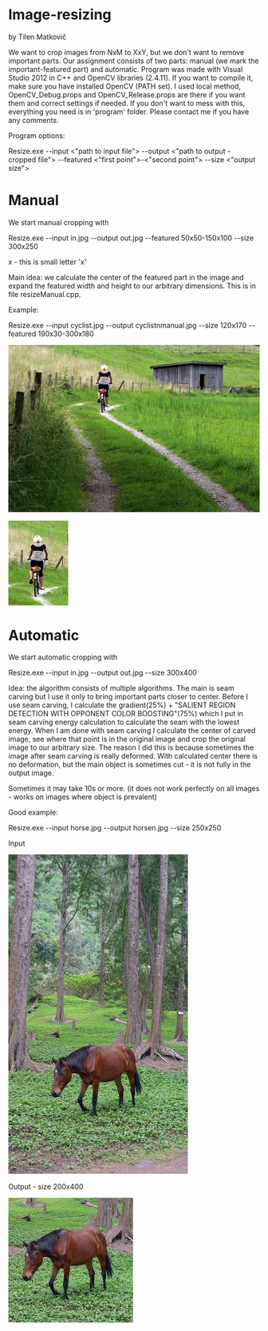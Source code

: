# Image-resizing
by Tilen Matkovič

We want to crop images from NxM to XxY, but we don't want to remove important parts. Our assignment consists of two parts: manual (we mark the important-featured part) and automatic. Program was made with Visual Studio 2012 in C++ and OpenCV libraries (2.4.11). If you want to compile it, make sure you have installed OpenCV (PATH set). I used local method, OpenCV_Debug.props and OpenCV_Release.props are there if you want them and correct settings if needed. If you don't want to mess with this, everything you need is in 'program' folder. Please contact me if you have any comments.

Program options:

Resize.exe --input <"path to input file"> --output <"path to output - cropped file"> --featured <"first point">-<"second point"> --size <"output size">

# Manual
We start manual cropping with

Resize.exe --input in.jpg --output out.jpg --featured 50x50-150x100 --size 300x250

x - this is small letter 'x'

Main idea: we calculate the center of the featured part in the image and expand the featured width and height to our arbitrary dimensions. This is in file resizeManual.cpp.

Example:

Resize.exe --input cyclist.jpg --output cyclistnmanual.jpg --size 120x170 --featured 190x30-300x180

![ExampleManualIn](imgs/cyclist.jpg)

![ExampleManualOut](imgs/cyclistnmanual.jpg)

# Automatic
We start automatic cropping with

Resize.exe --input in.jpg --output out.jpg --size 300x400

Idea: the algorithm consists of multiple algorithms. The main is seam carving but I use it only to bring important parts closer to center. Before I use seam carving, I calculate the gradient(25%) + "SALIENT REGION DETECTION WITH OPPONENT COLOR BOOSTING"(75%) which I put in seam carving energy calculation to calculate the seam with the lowest energy. When I am done with seam carving I calculate the center of carved image, see where that point is in the original image and crop the original image to our arbitrary size. The reason I did this is because sometimes the image after seam carving is really deformed. With calculated center there is no deformation, but the main object is sometimes cut - it is not fully in the output image.

Sometimes it may take 10s or more. (it does not work perfectly on all images - works on images where object is prevalent)

Good example:

Resize.exe --input horse.jpg --output horsen.jpg --size 250x250

Input

![ExampleAutomaticIn](imgs/horse.jpg)

Output - size 200x400

![ExampleAutomaticOut](imgs/horsen.jpg)
